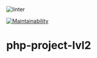 ![linter](https://github.com/nekedio/php-project-lvl2/workflows/linter/badge.svg)

[![Maintainability](https://api.codeclimate.com/v1/badges/4f26361d1f2d60432298/maintainability)](https://codeclimate.com/github/nekedio/php-project-lvl2/maintainability)

# php-project-lvl2
